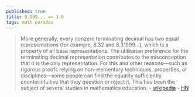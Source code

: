 ```yaml
---
published: true
title: 0.999... == 1.0
tags: math paradox
---
```

> More generally, every nonzero terminating decimal has two equal representations (for example, 8.32 and 8.31999...), which is a property of all base representations. The utilitarian preference for the terminating decimal representation contributes to the misconception that it is the only representation. For this and other reasons—such as rigorous proofs relying on non-elementary techniques, properties, or disciplines—some people can find the equality sufficiently counterintuitive that they question or reject it. This has been the subject of several studies in mathematics education.  - [wikipedia](https://en.wikipedia.org/wiki/0.999...) - [HN](https://news.ycombinator.com/item?id=23004086)